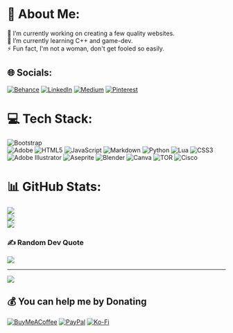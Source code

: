 # 💫 About Me:
🔭 I’m currently working on creating a few quality websites.<br>🌱 I’m currently learning C++ and game-dev.<br>⚡ Fun fact, I'm not a woman, don't get fooled so easily.


## 🌐 Socials:
[![Behance](https://img.shields.io/badge/Behance-1769ff?logo=behance&logoColor=white)](https://behance.net/geyerartr) [![LinkedIn](https://img.shields.io/badge/LinkedIn-%230077B5.svg?logo=linkedin&logoColor=white)](https://linkedin.com/in/geyerartur) [![Medium](https://img.shields.io/badge/Medium-12100E?logo=medium&logoColor=white)](https://medium.com/@@artur.geyer) [![Pinterest](https://img.shields.io/badge/Pinterest-%23E60023.svg?logo=Pinterest&logoColor=white)](https://pinterest.com/geyerartur) 

# 💻 Tech Stack:
![Bootstrap](https://img.shields.io/badge/bootstrap-%238511FA.svg?style=for-the-badge&logo=bootstrap&logoColor=white)   
![Adobe](https://img.shields.io/badge/adobe-%23FF0000.svg?style=for-the-badge&logo=adobe&logoColor=white) 
![HTML5](https://img.shields.io/badge/html5-%23E34F26.svg?style=for-the-badge&logo=html5&logoColor=white) 
![JavaScript](https://img.shields.io/badge/javascript-%23323330.svg?style=for-the-badge&logo=javascript&logoColor=%23F7DF1E) ![Markdown](https://img.shields.io/badge/markdown-%23000000.svg?style=for-the-badge&logo=markdown&logoColor=white) ![Python](https://img.shields.io/badge/python-3670A0?style=for-the-badge&logo=python&logoColor=ffdd54) 
![Lua](https://img.shields.io/badge/lua-%232C2D72.svg?style=for-the-badge&logo=lua&logoColor=white) 
![CSS3](https://img.shields.io/badge/css3-%231572B6.svg?style=for-the-badge&logo=css3&logoColor=white) 
![Adobe Illustrator](https://img.shields.io/badge/adobe%20illustrator-%23FF9A00.svg?style=for-the-badge&logo=adobe%20illustrator&logoColor=white) ![Aseprite](https://img.shields.io/badge/Aseprite-FFFFFF?style=for-the-badge&logo=Aseprite&logoColor=#7D929E) ![Blender](https://img.shields.io/badge/blender-%23F5792A.svg?style=for-the-badge&logo=blender&logoColor=white) 
![Canva](https://img.shields.io/badge/Canva-%2300C4CC.svg?style=for-the-badge&logo=Canva&logoColor=white) 
![TOR](https://img.shields.io/badge/tor-%237E4798.svg?style=for-the-badge&logo=tor-project&logoColor=white) 
![Cisco](https://img.shields.io/badge/cisco-%23049fd9.svg?style=for-the-badge&logo=cisco&logoColor=black)

# 📊 GitHub Stats:
![](https://github-readme-stats.vercel.app/api?username=artur-geyer&theme=dark&hide_border=true&include_all_commits=false&count_private=true)<br/>
![](https://github-readme-streak-stats.herokuapp.com/?user=artur-geyer&theme=dark&hide_border=true)<br/>
![](https://github-readme-stats.vercel.app/api/top-langs/?username=artur-geyer&theme=dark&hide_border=true&include_all_commits=false&count_private=true&layout=compact)

### ✍️ Random Dev Quote
![](https://quotes-github-readme.vercel.app/api?type=horizontal&theme=dark)

---
[![](https://visitcount.itsvg.in/api?id=artur-geyer&icon=0&color=0)](https://visitcount.itsvg.in)

  ## 💰 You can help me by Donating
  [![BuyMeACoffee](https://img.shields.io/badge/Buy%20Me%20a%20Coffee-ffdd00?style=for-the-badge&logo=buy-me-a-coffee&logoColor=black)](https://buymeacoffee.com/artur.geyer) [![PayPal](https://img.shields.io/badge/PayPal-00457C?style=for-the-badge&logo=paypal&logoColor=white)](https://paypal.me/geyerartur) [![Ko-Fi](https://img.shields.io/badge/Ko--fi-F16061?style=for-the-badge&logo=ko-fi&logoColor=white)](https://ko-fi.com/arturgeyer) 

  
<!-- Proudly created with GPRM ( https://gprm.itsvg.in ) -->
